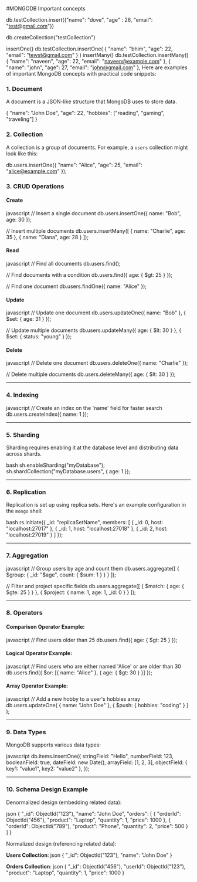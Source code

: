 #MONGODB Important concepts


db.testCollection.insert({"name": "dove", "age" : 26, "email": "test@gmail.com"})


db.createCollection("testCollection")


insertOne()
db.testCollection.insertOne(
      {
       "name": "bhim", 
       "age": 22,
       "email": "tewst@gmail.com"
      }
)
insertMany()
db.testCollection.insertMany([
      {
        "name": "naveen", 
        "age": 22,
        "email": "naveen@example.com"
      },      {
        "name": "john", 
        "age": 27,
        "email": "john@gmail.com"
      },
Here are examples of important MongoDB concepts with practical code snippets:


### **1. Document**
A document is a JSON-like structure that MongoDB uses to store data.

{
  "name": "John Doe",
  "age": 22,
  "hobbies": ["reading", "gaming", "traveling"]
}


### **2. Collection**
A collection is a group of documents. For example, a `users` collection might look like this:


db.users.insertOne({
  "name": "Alice",
  "age": 25,
  "email": "alice@example.com"
});


### **3. CRUD Operations**

#### **Create**
javascript
// Insert a single document
db.users.insertOne({ name: "Bob", age: 30 });

// Insert multiple documents
db.users.insertMany([
  { name: "Charlie", age: 35 },
  { name: "Diana", age: 28 }
]);


#### **Read**
javascript
// Find all documents
db.users.find();

// Find documents with a condition
db.users.find({ age: { $gt: 25 } });

// Find one document
db.users.findOne({ name: "Alice" });


#### **Update**
javascript
// Update one document
db.users.updateOne({ name: "Bob" }, { $set: { age: 31 } });

// Update multiple documents
db.users.updateMany({ age: { $lt: 30 } }, { $set: { status: "young" } });


#### **Delete**
javascript
// Delete one document
db.users.deleteOne({ name: "Charlie" });

// Delete multiple documents
db.users.deleteMany({ age: { $lt: 30 } });


---

### **4. Indexing**
javascript
// Create an index on the 'name' field for faster search
db.users.createIndex({ name: 1 });


---

### **5. Sharding**
Sharding requires enabling it at the database level and distributing data across shards.

bash
sh.enableSharding("myDatabase");
sh.shardCollection("myDatabase.users", { age: 1 });


---

### **6. Replication**
Replication is set up using replica sets. Here's an example configuration in the `mongo` shell:

bash
rs.initiate({
  _id: "replicaSetName",
  members: [
    { _id: 0, host: "localhost:27017" },
    { _id: 1, host: "localhost:27018" },
    { _id: 2, host: "localhost:27019" }
  ]
});


---

### **7. Aggregation**
javascript
// Group users by age and count them
db.users.aggregate([
  { $group: { _id: "$age", count: { $sum: 1 } } }
]);

// Filter and project specific fields
db.users.aggregate([
  { $match: { age: { $gte: 25 } } },
  { $project: { name: 1, age: 1, _id: 0 } }
]);


---

### **8. Operators**

#### Comparison Operator Example:
javascript
// Find users older than 25
db.users.find({ age: { $gt: 25 } });


#### Logical Operator Example:
javascript
// Find users who are either named 'Alice' or are older than 30
db.users.find({ $or: [{ name: "Alice" }, { age: { $gt: 30 } }] });


#### Array Operator Example:
javascript
// Add a new hobby to a user's hobbies array
db.users.updateOne(
  { name: "John Doe" },
  { $push: { hobbies: "coding" } }
);


---

### **9. Data Types**
MongoDB supports various data types:

javascript
db.items.insertOne({
  stringField: "Hello",
  numberField: 123,
  booleanField: true,
  dateField: new Date(),
  arrayField: [1, 2, 3],
  objectField: { key1: "value1", key2: "value2" },
});


---

### **10. Schema Design Example**
Denormalized design (embedding related data):

json
{
   "_id": ObjectId("123"),
   "name": "John Doe",
   "orders": [
      {
         "orderId": ObjectId("456"),
         "product": "Laptop",
         "quantity": 1,
         "price": 1000
      },
      {
         "orderId": ObjectId("789"),
         "product": "Phone",
         "quantity": 2,
         "price": 500
      }
   ]
}


Normalized design (referencing related data):

**Users Collection**:
json
{
   "_id": ObjectId("123"),
   "name": "John Doe"
}


**Orders Collection**:
json
{
   "_id": ObjectId("456"),
   "userId": ObjectId("123"),
   "product": "Laptop",
   "quantity": 1,
   "price": 1000
}


